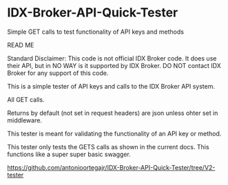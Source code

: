 # IDX-Broker-API-Quick-Tester
Simple GET calls to test functionality of API keys and methods

READ ME

Standard Disclaimer: This code is not official IDX Broker code. It does use their API, but in NO WAY is it supported by IDX Broker. DO NOT contact IDX Broker for any support of this code.


This is a simple tester of API keys and calls to the IDX Broker API system.

All GET calls.

Returns by default (not set in request headers) are json unless ohter set in middleware.

This tester is meant for validating the functionality of an API key or method.

This tester only tests the GETS calls as shown in the current docs. This functions like a super super basic swagger.

https://github.com/antonioortegajr/IDX-Broker-API-Quick-Tester/tree/V2-tester
